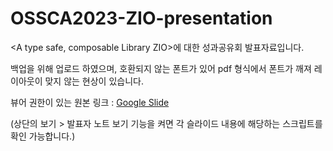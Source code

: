 # OSSCA2023-ZIO-presentation
<A type safe, composable Library ZIO>에 대한 성과공유회 발표자료입니다.

백업을 위해 업로드 하였으며, 호환되지 않는 폰트가 있어 pdf 형식에서 폰트가 깨져 레이아웃이 맞지 않는 현상이 있습니다.

뷰어 권한이 있는 원본 링크 : [Google Slide](https://docs.google.com/presentation/d/1Q2gIXElWsgcbCmI_uK012sD06IuKBf_cIJunM0khWFc/edit?usp=sharing)

(상단의 보기 > 발표자 노트 보기 기능을 켜면 각 슬라이드 내용에 해당하는 스크립트를 확인 가능합니다.)